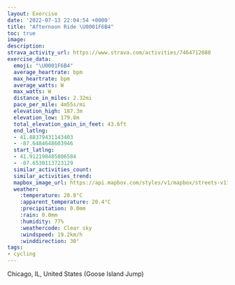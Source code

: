 ```yaml
---
layout: Exercise
date: '2022-07-13 22:04:54 +0000'
title: "Afternoon Ride \U0001F6B4"
toc: true
image:
description:
strava_activity_url: https://www.strava.com/activities/7464712080
exercise_data:
  emoji: "\U0001F6B4"
  average_heartrate: bpm
  max_heartrate: bpm
  average_watts: W
  max_watts: W
  distance_in_miles: 2.32mi
  pace_per_mile: 4m55s/mi
  elevation_high: 187.3m
  elevation_low: 179.8m
  total_elevation_gain_in_feet: 43.6ft
  end_latlng:
  - 41.88379431143403
  - -87.6484648603946
  start_latlng:
  - 41.912198485806584
  - -87.6530113723129
  similar_activities_count:
  similar_activities_trend:
  mapbox_image_url: https://api.mapbox.com/styles/v1/mapbox/streets-v11/static/path-5+787af2-1.0(e~x~Fjv~uOETA%3FHTTANBjCGx%40A%5EDXGXB%7CAA%5EGTSDKD%5DAsDCgADc%40A%5B%3FGDIHGHAzB%3FJEJAN%40~%40EDWIoA%40YE_A%3Fa%40CY%3Fc%40B%5DCw%40%40OGa%40D_%40Cm%40%40g%40FE%5CEf%40CZ%3F%60AKPGDG%3FFTLF%3FBBREJAj%40BtCCNAn%40Mn%40F~GAPAdB%3Fd%40BpJO~BIb%40Ef%40Dz%40E%7C%40%3F%5CExFCxEIt%40D~AAJChAAb%40GP%3FPIhAC%5CD%5CEz%40%40v%40EbD%3FPCv%40%40d%40Ih%40FpEEVCV%40JE%40CTSFA%7CAPhABvAAZD%60%40GT%40TAx%40UXPp%40Jd%40CfA%3FRFXGzACDFVDVBX%3Fl%40GZEL%3FFIHE%5C%40DDCp%40%3F%60AEn%40%40HFF%40LHTp%40%3FFC%60%40%3F%5C%40RDRAR%40PFdAKb%40GXBd%40CJ%40f%40EBJ%40CBFZ%3FRG%5CAh%40G%40AAED%40FMJCTOCB),pin-s-s+e5b22e(-87.65302,41.91219),pin-s-f+89ae00(-87.64846999999999,41.883790000000005)/auto/800x800?access_token=pk.eyJ1Ijoiam9zaGJlY2ttYW4iLCJhIjoiY205eWR2aDd1MWZ6djJrbXc4a3M0bWZleiJ9.XiG9OWkNcZk2QzjJbxLB4A
  weather:
    :temperature: 20.8°C
    :apparent_temperature: 20.4°C
    :precipitation: 0.0mm
    :rain: 0.0mm
    :humidity: 77%
    :weathercode: Clear sky
    :windspeed: 19.2km/h
    :winddirection: 30°
tags:
- cycling
---
```

Chicago, IL, United States (Goose Island Jump)
